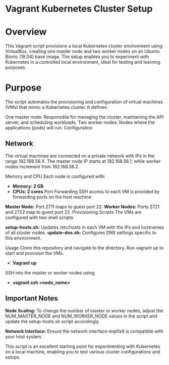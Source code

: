 # Vagrant Kubernetes Cluster Setup
# Overview
This Vagrant script provisions a local Kubernetes cluster environment using VirtualBox, creating one master node and two worker nodes on an Ubuntu Bionic (18.04) base image. The setup enables you to experiment with Kubernetes in a controlled local environment, ideal for testing and learning purposes.

# Purpose
The script automates the provisioning and configuration of virtual machines (VMs) that mimic a Kubernetes cluster. It defines:

One master node: Responsible for managing the cluster, maintaining the API server, and scheduling workloads.
Two worker nodes: Nodes where the applications (pods) will run.
Configuration 

## Network
The virtual machines are connected on a private network with IPs in the range 192.168.56.X. The master node IP starts at 192.168.56.1, while worker nodes increment from 192.168.56.2.

Memory and CPU
Each node is configured with:

- **Memory: 2 GB**
- **CPUs: 2 cores**
Port Forwarding
SSH access to each VM is provided by forwarding ports on the host machine:

**Master Node:** Port 2711 maps to guest port 22.
**Worker Nodes:** Ports 2721 and 2722 map to guest port 22.
Provisioning Scripts
The VMs are configured with two shell scripts:

**setup-hosts.sh:** Updates /etc/hosts in each VM with the IPs and hostnames of all cluster nodes.
**update-dns.sh:** Configures DNS settings specific to this environment.

Usage
Clone this repository and navigate to the directory.
Run vagrant up to start and provision the VMs.
- **Vagrant up**

SSH into the master or worker nodes using
- **vagrant ssh <node_name>**

## Important Notes
**Node Scaling:** To change the number of master or worker nodes, adjust the NUM_MASTER_NODE and NUM_WORKER_NODE values in the script and update the setup-hosts.sh script accordingly.

**Network Interface:** Ensure the network interface enp0s8 is compatible with your host system.

This script is an excellent starting point for experimenting with Kubernetes on a local machine, enabling you to test various cluster configurations and setups.